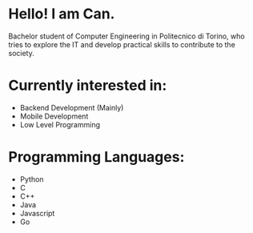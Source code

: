 # Hello! I am Can.

Bachelor student of Computer Engineering in Politecnico di Torino, who tries to explore the IT and develop practical skills to contribute to the society.

# Currently interested in: 
- Backend Development (Mainly)
- Mobile Development
- Low Level Programming
  
# Programming Languages:
- Python
- C
- C++
- Java 
- Javascript
- Go
